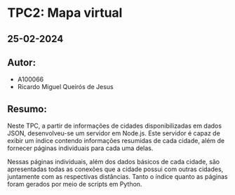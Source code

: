 # TPC2: Mapa virtual
## 25-02-2024

## Autor:
- A100066
- Ricardo Miguel Queirós de Jesus

## Resumo:

Neste TPC, a partir de informações de cidades disponibilizadas em dados JSON, desenvolveu-se um servidor em Node.js. Este servidor é capaz de exibir um índice contendo informações resumidas de cada cidade, além de fornecer páginas individuais para cada uma delas.

Nessas páginas individuais, além dos dados básicos de cada cidade, são apresentadas todas as conexões que a cidade possui com outras cidades, juntamente com as respectivas distâncias. Tanto o índice quanto as páginas foram gerados por meio de scripts em Python.